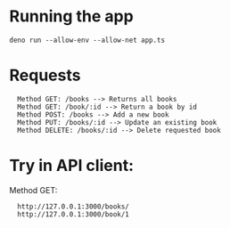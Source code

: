
# Running the app
```
deno run --allow-env --allow-net app.ts
```

# Requests
```
  Method GET: /books --> Returns all books
  Method GET: /book/:id --> Return a book by id
  Method POST: /books --> Add a new book
  Method PUT: /books/:id --> Update an existing book
  Method DELETE: /books/:id --> Delete requested book
```

# Try in API client:
  Method GET:
  ```
    http://127.0.0.1:3000/books/
    http://127.0.0.1:3000/book/1
  ```
